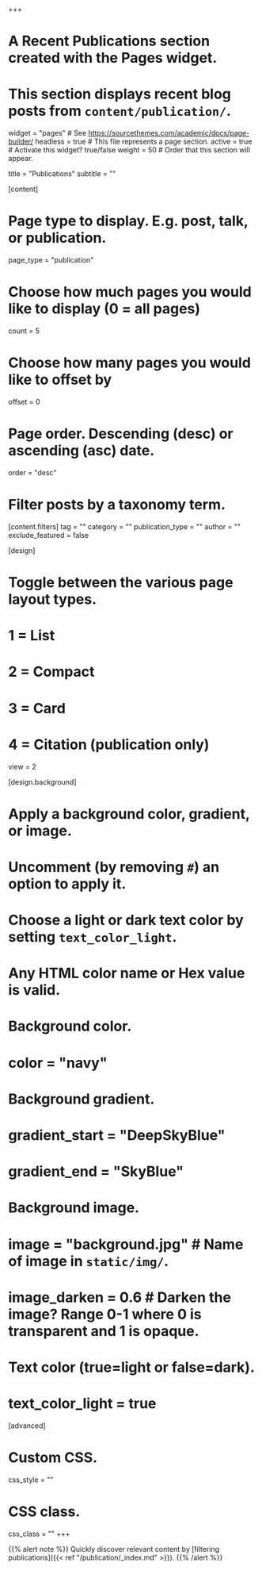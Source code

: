 +++
# A Recent Publications section created with the Pages widget.
# This section displays recent blog posts from `content/publication/`.

widget = "pages"  # See https://sourcethemes.com/academic/docs/page-builder/
headless = true  # This file represents a page section.
active = true  # Activate this widget? true/false
weight = 50  # Order that this section will appear.

title = "Publications"
subtitle = ""

[content]
  # Page type to display. E.g. post, talk, or publication.
  page_type = "publication"

  # Choose how much pages you would like to display (0 = all pages)
  count = 5

  # Choose how many pages you would like to offset by
  offset = 0

  # Page order. Descending (desc) or ascending (asc) date.
  order = "desc"

  # Filter posts by a taxonomy term.
  [content.filters]
    tag = ""
    category = ""
    publication_type = ""
    author = ""
    exclude_featured = false

[design]
  # Toggle between the various page layout types.
  #   1 = List
  #   2 = Compact
  #   3 = Card
  #   4 = Citation (publication only)
  view = 2

[design.background]
  # Apply a background color, gradient, or image.
  #   Uncomment (by removing `#`) an option to apply it.
  #   Choose a light or dark text color by setting `text_color_light`.
  #   Any HTML color name or Hex value is valid.

  # Background color.
  # color = "navy"

  # Background gradient.
  # gradient_start = "DeepSkyBlue"
  # gradient_end = "SkyBlue"

  # Background image.
  # image = "background.jpg"  # Name of image in `static/img/`.
  # image_darken = 0.6  # Darken the image? Range 0-1 where 0 is transparent and 1 is opaque.

  # Text color (true=light or false=dark).
  # text_color_light = true  

[advanced]
 # Custom CSS.
 css_style = ""

 # CSS class.
 css_class = ""
+++

{{% alert note %}}
Quickly discover relevant content by [filtering publications]({{< ref "/publication/_index.md" >}}).
{{% /alert %}}
